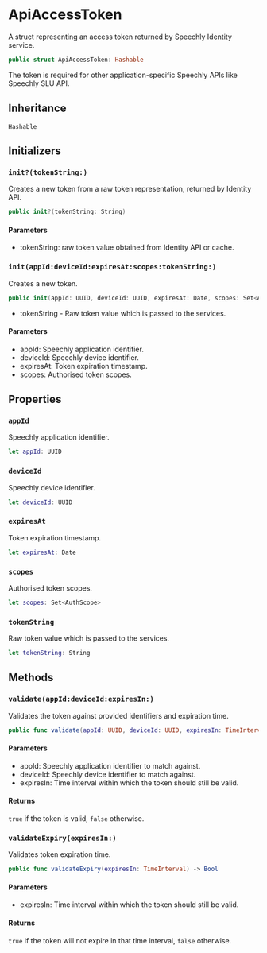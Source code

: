 # ApiAccessToken

A struct representing an access token returned by Speechly Identity service.

``` swift
public struct ApiAccessToken: Hashable
```

The token is required for other application-specific Speechly APIs like Speechly SLU API.

## Inheritance

`Hashable`

## Initializers

### `init?(tokenString:)`

Creates a new token from a raw token representation, returned by Identity API.

``` swift
public init?(tokenString: String)
```

> 

#### Parameters

  - tokenString: raw token value obtained from Identity API or cache.

### `init(appId:deviceId:expiresAt:scopes:tokenString:)`

Creates a new token.

``` swift
public init(appId: UUID, deviceId: UUID, expiresAt: Date, scopes: Set<AuthScope>, tokenString: String)
```

> 

  - tokenString - Raw token value which is passed to the services.

#### Parameters

  - appId: Speechly application identifier.
  - deviceId: Speechly device identifier.
  - expiresAt: Token expiration timestamp.
  - scopes: Authorised token scopes.

## Properties

### `appId`

Speechly application identifier.

``` swift
let appId: UUID
```

### `deviceId`

Speechly device identifier.

``` swift
let deviceId: UUID
```

### `expiresAt`

Token expiration timestamp.

``` swift
let expiresAt: Date
```

### `scopes`

Authorised token scopes.

``` swift
let scopes: Set<AuthScope>
```

### `tokenString`

Raw token value which is passed to the services.

``` swift
let tokenString: String
```

## Methods

### `validate(appId:deviceId:expiresIn:)`

Validates the token against provided identifiers and expiration time.

``` swift
public func validate(appId: UUID, deviceId: UUID, expiresIn: TimeInterval) -> Bool
```

#### Parameters

  - appId: Speechly application identifier to match against.
  - deviceId: Speechly device identifier to match against.
  - expiresIn: Time interval within which the token should still be valid.

#### Returns

`true` if the token is valid, `false` otherwise.

### `validateExpiry(expiresIn:)`

Validates token expiration time.

``` swift
public func validateExpiry(expiresIn: TimeInterval) -> Bool
```

#### Parameters

  - expiresIn: Time interval within which the token should still be valid.

#### Returns

`true` if the token will not expire in that time interval, `false` otherwise.
